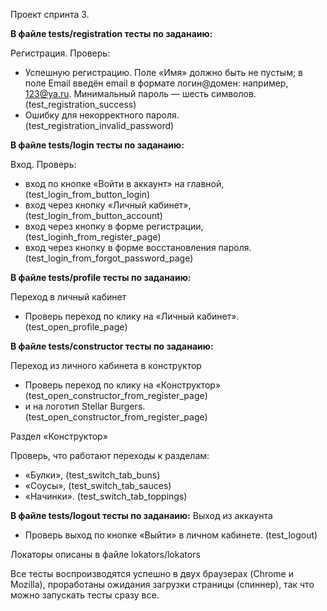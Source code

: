 Проект спринта 3.

**В файле tests/registration тесты по заданаию:**

Регистрация.
Проверь:
* Успешную регистрацию. Поле «Имя» должно быть не пустым; в поле Email введён email в формате логин@домен: например, 123@ya.ru. Минимальный пароль — шесть символов. (test_registration_success)
* Ошибку для некорректного пароля. (test_registration_invalid_password)

**В файле tests/login тесты по заданаию:**

Вход.
Проверь:
* вход по кнопке «Войти в аккаунт» на главной, (test_login_from_button_login)
* вход через кнопку «Личный кабинет», (test_login_from_button_account)
* вход через кнопку в форме регистрации, (test_loginh_from_register_page)
* вход через кнопку в форме восстановления пароля.(test_login_from_forgot_password_page)

**В файле tests/profile тесты по заданаию:**

Переход в личный кабинет 

* Проверь переход по клику на «Личный кабинет». (test_open_profile_page)

**В файле tests/constructor тесты по заданаию:**

Переход из личного кабинета в конструктор 

* Проверь переход по клику на «Конструктор» (test_open_constructor_from_register_page)
* и на логотип Stellar Burgers. (test_open_constructor_from_register_page)

Раздел «Конструктор»

Проверь, что работают переходы к разделам:
* «Булки», (test_switch_tab_buns)
* «Соусы», (test_switch_tab_sauces)
* «Начинки». (test_switch_tab_toppings)

**В файле tests/logout тесты по заданаию:**
Выход из аккаунта
* Проверь выход по кнопке «Выйти» в личном кабинете. (test_logout)

Локаторы описаны в файле lokators/lokators

Все тесты воспроизводятся успешно в двух браузерах (Chrome и Mozilla), проработаны ожидания загрузки страницы (спиннер), так что можно запускать тесты сразу все.
